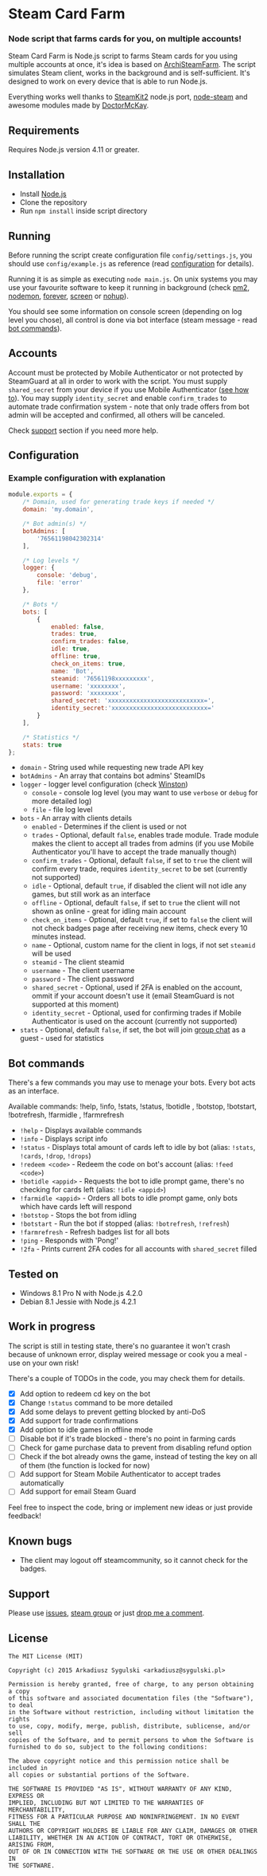# Steam Card Farm
### Node script that farms cards for you, on multiple accounts!

Steam Card Farm is Node.js script to farms Steam cards for you using multiple accounts at once, it's idea is based on [ArchiSteamFarm](https://github.com/JustArchi/ArchiSteamFarm). The script simulates Steam client, works in the background and is self-sufficient. It's designed to work on every device that is able to run Node.js.

Everything works well thanks to [SteamKit2](https://github.com/SteamRE/SteamKit) node.js port, [node-steam](https://github.com/seishun/node-steam) and awesome modules made by [DoctorMcKay](https://github.com/DoctorMcKay).

## Requirements

Requires Node.js version 4.11 or greater.

## Installation

- Install [Node.js](https://nodejs.org/)
- Clone the repository
- Run `npm install` inside script directory

## Running

Before running the script create configuration file `config/settings.js`, you should use `config/example.js` as reference (read [configuration](#configuration) for details).

Running it is as simple as executing `node main.js`. On unix systems you may use your favourite software to keep it running in background (check [pm2](https://github.com/Unitech/pm2), [nodemon](https://github.com/remy/nodemon), [forever](https://github.com/foreverjs/forever), [screen](http://linux.die.net/man/1/screen) or [nohup](http://linux.die.net/man/1/nohup)).

You should see some information on console screen (depending on log level you chose), all control is done via bot interface (steam message - read [bot commands](#bot-commands)).

## Accounts

Account must be protected by Mobile Authenticator or not protected by SteamGuard at all in order to work with the script. You must supply `shared_secret` from your device if you use Mobile Authenticator ([see how to](http://forums.backpack.tf/index.php?/topic/45995-guide-how-to-get-your-shared-secret-from-ios-device-steam-mobile/)).
You may supply `identity_secret` and enable `confirm_trades` to automate trade confirmation system - note that only trade offers from bot admin will be accepted and confirmed, all others will be canceled.

Check [support](#Support) section if you need more help.

## Configuration

### Example configuration with explanation

```js
module.exports = {
    /* Domain, used for generating trade keys if needed */
    domain: 'my.domain',

    /* Bot admin(s) */
    botAdmins: [
        '76561198042302314'
    ],

    /* Log levels */
    logger: {
        console: 'debug',
        file: 'error'
    },

    /* Bots */
    bots: [
        {
            enabled: false,
            trades: true,
            confirm_trades: false,
            idle: true,
            offline: true,
            check_on_items: true,
            name: 'Bot',
            steamid: '76561198xxxxxxxxx',
            username: 'xxxxxxxx',
            password: 'xxxxxxxx',
            shared_secret: 'xxxxxxxxxxxxxxxxxxxxxxxxxxx=',
            identity_secret:'xxxxxxxxxxxxxxxxxxxxxxxxxxx='
        }
    ],

    /* Statistics */
    stats: true
};
```

- `domain` - String used while requesting new trade API key
- `botAdmins` - An array that contains bot admins' SteamIDs
- `logger` - logger level configuration (check [Winston](https://github.com/winstonjs/winston#logging-levels))
    - `console` - console log level (you may want to use `verbose` or `debug` for more detailed log)
    - `file` - file log level
- `bots` - An array with clients details
    - `enabled` - Determines if the client is used or not
    - `trades` - Optional, default `false`, enables trade module. Trade module makes the client to accept all trades from admins (if you use Mobile Authenticator you'll have to accept the trade manually though)
    - `confirm_trades` - Optional, default `false`, if set to `true` the client will confirm every trade, requires `identity_secret` to be set (currently not supported)
    - `idle` - Optional, default `true`, if disabled the client will not idle any games, but still work as an interface
    - `offline` - Optional, default `false`, if set to `true` the client will not shown as online - great for idling main account
    - `check_on_items` - Optional, default `true`, if set to `false` the client will not check badges page after receiving new items, check every 10 minutes instead.
    - `name` - Optional, custom name for the client in logs, if not set `steamid` will be used
    - `steamid` - The client steamid
    - `username` - The client username
    - `password` - The client password
    - `shared_secret` - Optional, used if 2FA is enabled on the account, ommit if your account doesn't use it (email SteamGuard is not supported at this moment)
    - `identity_secret` - Optional, used for confirming trades if Mobile Authenticator is used on the account (currently not supported)
- `stats` - Optional, default `false`, if set, the bot will join [group chat](http://steamcommunity.com/groups/nscf) as a guest - used for statistics

## Bot commands

There's a few commands you may use to menage your bots. Every bot acts as an interface.

Available commands: !help, !info, !stats, !status, !botidle <appid>, !botstop, !botstart, !botrefresh, !farmidle <appid>, !farmrefresh

- `!help` - Displays available commands
- `!info` - Displays script info
- `!status` - Displays total amount of cards left to idle by bot (alias: `!stats`, `!cards`, `!drop`, `!drops`)
- `!redeem <code>` - Redeem the code on bot's account (alias: `!feed <code>`)
- `!botidle <appid>` - Requests the bot to idle prompt game, there's no checking for cards left (alias: `!idle <appid>`)
- `!farmidle <appid>` - Orders all bots to idle prompt game, only bots which have cards left will respond
- `!botstop` - Stops the bot from idling
- `!botstart` - Run the bot if stopped (alias: `!botrefresh`, `!refresh`)
- `!farmrefresh` - Refresh badges list for all bots
- `!ping` - Responds with 'Pong!'
- `!2fa` - Prints current 2FA codes for all accounts with `shared_secret` filled

## Tested on

- Windows 8.1 Pro N with Node.js 4.2.0
- Debian 8.1 Jessie with Node.js 4.2.1

## Work in progress

The script is still in testing state, there's no guarantee it won't crash because of unknown error, display weired message or cook you a meal - use on your own risk!

There's a couple of TODOs in the code, you may check them for details.

- [x] Add option to redeem cd key on the bot
- [x] Change `!status` command to be more detailed
- [x] Add some delays to prevent getting blocked by anti-DoS
- [x] Add support for trade confirmations
- [x] Add option to idle games in offline mode
- [ ] Disable bot if it's trade blocked - there's no point in farming cards
- [ ] Check for game purchase data to prevent from disabling refund option
- [ ] Check if the bot already owns the game, instead of testing the key on all of them (the function is locked for now)
- [ ] Add support for Steam Mobile Authenticator to accept trades automatically
- [ ] Add support for email Steam Guard

Feel free to inspect the code, bring or implement new ideas or just provide feedback!

## Known bugs

- The client may logout off steamcommunity, so it cannot check for the badges.

## Support

Please use [issues](https://github.com/Aareksio/node-steam-card-farm/issues), [steam group](http://steamcommunity.com/groups/nscf) or just [drop me a comment](http://steamcommunity.com/id/DoctorMole/).

## License

```
The MIT License (MIT)

Copyright (c) 2015 Arkadiusz Sygulski <arkadiusz@sygulski.pl>

Permission is hereby granted, free of charge, to any person obtaining a copy
of this software and associated documentation files (the "Software"), to deal
in the Software without restriction, including without limitation the rights
to use, copy, modify, merge, publish, distribute, sublicense, and/or sell
copies of the Software, and to permit persons to whom the Software is
furnished to do so, subject to the following conditions:

The above copyright notice and this permission notice shall be included in
all copies or substantial portions of the Software.

THE SOFTWARE IS PROVIDED "AS IS", WITHOUT WARRANTY OF ANY KIND, EXPRESS OR
IMPLIED, INCLUDING BUT NOT LIMITED TO THE WARRANTIES OF MERCHANTABILITY,
FITNESS FOR A PARTICULAR PURPOSE AND NONINFRINGEMENT. IN NO EVENT SHALL THE
AUTHORS OR COPYRIGHT HOLDERS BE LIABLE FOR ANY CLAIM, DAMAGES OR OTHER
LIABILITY, WHETHER IN AN ACTION OF CONTRACT, TORT OR OTHERWISE, ARISING FROM,
OUT OF OR IN CONNECTION WITH THE SOFTWARE OR THE USE OR OTHER DEALINGS IN
THE SOFTWARE.
```
